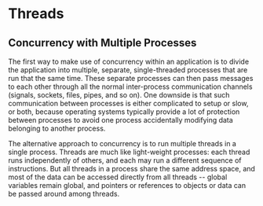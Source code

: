 # Threads

## Concurrency with Multiple Processes
The first way to make use of concurrency within an application is to divide the
application into multiple, separate, single-threaded processes that are run that the same
time. These separate processes can then pass messages to each other through all the normal
inter-process communication channels (signals, sockets, files, pipes, and so on). One
downside is that such communication between processes is either complicated to setup or
slow, or both, because operating systems typically provide a lot of protection between
processes to avoid one process accidentally modifying data belonging to another process.

The alternative approach to concurrency is to run multiple threads in a single process.
Threads are much like light-weight processes: each thread runs independently of others,
and each may run a different sequence of instructions. But all threads in a process share
the same address space, and most of the data can be accessed directly from all threads --
global variables remain global, and pointers or references to objects or data can be
passed around among threads.
